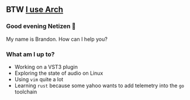 ## BTW [I use Arch](https://github.com/brandonwkipp/btw-i-use-arch)

### Good evening Netizen 👋
My name is Brandon. How can I help you?

### What am I up to?
- Working on a VST3 plugin
- Exploring the state of audio on Linux
- Using `vim` quite a lot
- Learning `rust` because some yahoo wants to add telemetry into the `go` toolchain
